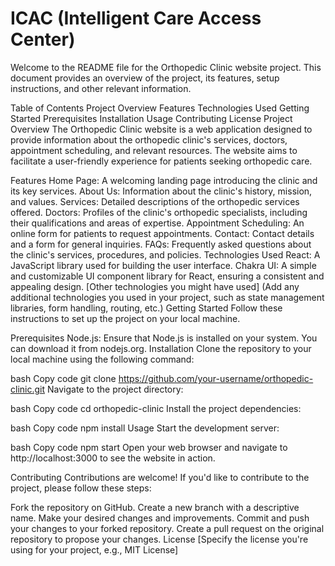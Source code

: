 # ICAC (Intelligent Care Access Center)

Welcome to the README file for the Orthopedic Clinic website project. This document provides an overview of the project, its features, setup instructions, and other relevant information.

Table of Contents
Project Overview
Features
Technologies Used
Getting Started
Prerequisites
Installation
Usage
Contributing
License
Project Overview
The Orthopedic Clinic website is a web application designed to provide information about the orthopedic clinic's services, doctors, appointment scheduling, and relevant resources. The website aims to facilitate a user-friendly experience for patients seeking orthopedic care.

Features
Home Page: A welcoming landing page introducing the clinic and its key services.
About Us: Information about the clinic's history, mission, and values.
Services: Detailed descriptions of the orthopedic services offered.
Doctors: Profiles of the clinic's orthopedic specialists, including their qualifications and areas of expertise.
Appointment Scheduling: An online form for patients to request appointments.
Contact: Contact details and a form for general inquiries.
FAQs: Frequently asked questions about the clinic's services, procedures, and policies.
Technologies Used
React: A JavaScript library used for building the user interface.
Chakra UI: A simple and customizable UI component library for React, ensuring a consistent and appealing design.
[Other technologies you might have used] (Add any additional technologies you used in your project, such as state management libraries, form handling, routing, etc.)
Getting Started
Follow these instructions to set up the project on your local machine.

Prerequisites
Node.js: Ensure that Node.js is installed on your system. You can download it from nodejs.org.
Installation
Clone the repository to your local machine using the following command:

bash
Copy code
git clone https://github.com/your-username/orthopedic-clinic.git
Navigate to the project directory:

bash
Copy code
cd orthopedic-clinic
Install the project dependencies:

bash
Copy code
npm install
Usage
Start the development server:

bash
Copy code
npm start
Open your web browser and navigate to http://localhost:3000 to see the website in action.

Contributing
Contributions are welcome! If you'd like to contribute to the project, please follow these steps:

Fork the repository on GitHub.
Create a new branch with a descriptive name.
Make your desired changes and improvements.
Commit and push your changes to your forked repository.
Create a pull request on the original repository to propose your changes.
License
[Specify the license you're using for your project, e.g., MIT License]

